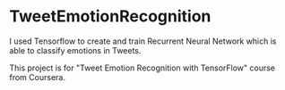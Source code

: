 # TweetEmotionRecognition
I used Tensorflow to create and train Recurrent Neural Network which is able to classify emotions in Tweets. 

This project is for "Tweet Emotion Recognition with TensorFlow" course from Coursera. 
